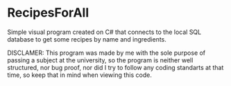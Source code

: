 # RecipesForAll
Simple visual program created on C# that connects to the local SQL database to get some recipes by name and ingredients.

DISCLAMER: This program was made by me with the sole purpose of passing a subject at the university, so the program is neither well structured, nor bug proof, nor did I try to follow any coding standarts at that time, so keep that in mind when viewing this code.
